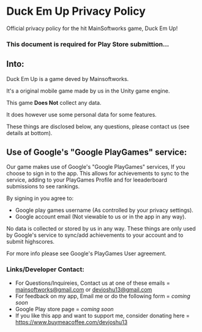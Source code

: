 # Duck Em Up Privacy Policy
Official privacy policy for the hit MainSoftworks game, Duck Em Up!

### This document is required for Play Store submittion... 

## Into:

Duck Em Up is a game deved by Mainsoftworks.

It's a original mobile game made by us in the Unity game engine.

This game **Does Not** collect any data.

It does however use some personal data for some features. 

These things are disclosed below, any questions, please contact us (see details at bottom).

## Use of Google's "Google PlayGames" service:

Our game makes use of Google's "Google PlayGames" services, If you choose to sign in to the app. This allows for achievements to sync to the service, adding to your PlayGames Profile and for leeaderboard submissions to see rankings.

By signing in you agree to: 
 - Google play games username (As controlled by your privacy settings).
 - Google account email (Not viewable to us or in the app in any way).

No data is collected or stored by us in any way. These things are only used by Google's service to sync/add achievements to your account and to submit highscores. 

For more info please see Google's PlayGames User agreement. 

### Links/Developer Contact:
 - For Questions/Inquireies, Contact us at one of these emails = mainsoftworks@gmail.com or devjoshu13@gmail.com
 - For feedback on my app, Email me or do the following form = *coming soon*
 - Google Play store page = *coming soon*
 - If you like this app and want to support me, consider donating here = https://www.buymeacoffee.com/devjoshu13
